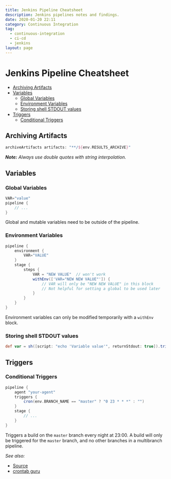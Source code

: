 ```yaml
---
title: Jenkins Pipeline Cheatsheet
description: Jenkins pipelines notes and findings.
date: 2020-01-20 22:11
category: Continuous Integration
tag:
  - continuous-integration
  - ci-cd
  - jenkins
layout: page
---
```


# Jenkins Pipeline Cheatsheet

- [Archiving Artifacts](#archiving-artifacts)
- [Variables](#variables)
    - [Global Variables](#global-variables)
    - [Environment Variables](#environment-variables)
    - [Storing shell STDOUT values](#storing-shell-stdout-values)
- [Triggers](#triggers)
    - [Conditional Triggers](#conditional-triggers)

## Archiving Artifacts

```groovy
archiveArtifacts artifacts: "**/${env.RESULTS_ARCHIVE}"
```

_**Note:** Always use double quotes with string interpolation._

## Variables

### Global Variables

```groovy
VAR="value"
pipeline {
    // ...
}
```

Global and mutable variables need to be outside of the pipeline.

### Environment Variables

```groovy
pipeline {
    environment {
        VAR="VALUE"
    }
    stage {
        steps {
            VAR = "NEW VALUE"  // won't work
            withEnv(['VAR="NEW NEW VALUE"']) {
                // VAR will only be "NEW NEW VALUE" in this block
                // Not helpful for setting a global to be used later
            }
        }
    }
}
```

Environment variables can only be modified temporarily with a `withEnv` block.

### Storing shell STDOUT values

```groovy
def var = sh([script: "echo 'Variable value'", returnStdout: true]).trim()
```

## Triggers

### Conditional Triggers

```groovy
pipeline {
    agent "your-agent"
    triggers {
        cron(env.BRANCH_NAME == "master" ? "0 23 * * *" : "")
    }
    stage {
        // ...
    }
}
```

Triggers a build on the `master` branch every night at 23:00. A build will only be triggered for the `master` branch, and no other branches in a multibranch pipeline.

_See also:_
* [Source](https://issues.jenkins-ci.org/browse/JENKINS-42643?focusedCommentId=293221#comment-293221)
* [crontab guru](https://crontab.guru/)
